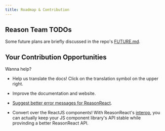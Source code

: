 ```yaml
---
title: Roadmap & Contribution
---
```


## Reason Team TODOs

Some future plans are briefly discussed in the repo's [FUTURE.md](https://github.com/reasonml/reason-react/blob/master/FUTURE.md).

## Your Contribution Opportunities

Wanna help?

- Help us translate the docs! Click on the translation symbol on the upper right.

- Improve the documentation and website.

- [Suggest better error messages for ReasonReact](https://github.com/reasonml-community/error-message-improvement/issues).

- Convert over the ReactJS components! With ReasonReact's [interop](./interop.md), you can actually keep your JS component library's API stable while provinding a better ReasonReact API.
